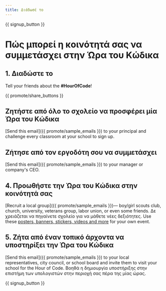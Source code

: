 ```yaml
---
title: Διάδωσέ το
---
```


{{ signup_button }}

# Πώς μπορεί η κοινότητά σας να συμμετάσχει στην Ώρα του Κώδικα

## 1. Διαδώστε το

Tell your friends about the **#HourOfCode**!

{{ promote/share_buttons }}

## Ζητήστε από όλο το σχολείο να προσφέρει μία Ώρα του Κώδικα

[Send this email]({{ promote/sample_emails }}) to your principal and challenge every classroom at your school to sign up.

## Ζήτησε από τον εργοδότη σου να συμμετάσχει

[Send this email]({{ promote/sample_emails }}) to your manager or company's CEO.

## 4. Προωθήστε την Ώρα του Κώδικα στην κοινότητά σας

[Recruit a local group]({{ promote/sample_emails }})— boy/girl scouts club, church, university, veterans group, labor union, or even some friends. Δε χρειάζεται να πηγαίνετε σχολείο για να μάθετε νέες δεξιότητες. Use these [posters, banners, stickers, videos and more](/promote/resources) for your own event.

## 5. Ζήτα από έναν τοπικό άρχοντα να υποστηρίξει την Ώρα του Κώδικα

[Send this email]({{ promote/sample_emails }}) to your local representatives, city council, or school board and invite them to visit your school for the Hour of Code. Βοηθά η δημιουργία υποστήριξης στην επιστήμη των υπολογιστών στην περιοχή σας πέρα της μίας ώρας.

{{ signup_button }}